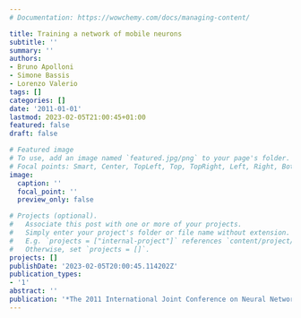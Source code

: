 ```yaml
---
# Documentation: https://wowchemy.com/docs/managing-content/

title: Training a network of mobile neurons
subtitle: ''
summary: ''
authors:
- Bruno Apolloni
- Simone Bassis
- Lorenzo Valerio
tags: []
categories: []
date: '2011-01-01'
lastmod: 2023-02-05T21:00:45+01:00
featured: false
draft: false

# Featured image
# To use, add an image named `featured.jpg/png` to your page's folder.
# Focal points: Smart, Center, TopLeft, Top, TopRight, Left, Right, BottomLeft, Bottom, BottomRight.
image:
  caption: ''
  focal_point: ''
  preview_only: false

# Projects (optional).
#   Associate this post with one or more of your projects.
#   Simply enter your project's folder or file name without extension.
#   E.g. `projects = ["internal-project"]` references `content/project/deep-learning/index.md`.
#   Otherwise, set `projects = []`.
projects: []
publishDate: '2023-02-05T20:00:45.114202Z'
publication_types:
- '1'
abstract: ''
publication: '*The 2011 International Joint Conference on Neural Networks*'
---
```

